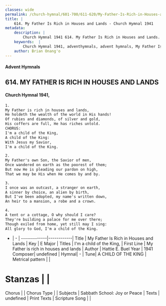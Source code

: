 ```yaml
---
classes: wide
permalink: /church-hymnal/601-700/611-620/My-Father-Is-Rich-in-Houses-and-Lands/
title: |
    614. My Father Is Rich in Houses and Lands - Church Hymnal 1941
metadata:
    description: |
        Church Hymnal 1941 614. My Father Is Rich in Houses and Lands.  My Father is rich in houses and lands, He holdeth the wealth of the world in His hands! Of rubies and diamonds, of silver and gold, His coffers are full, He has riches untold. CHORUS: I'm a child of the King, A child of the King: With Jesus my Savior, I'm a child of the King. 
    keywords:  |
        Church Hymnal 1941, adventhymnals, advent hymnals, My Father Is Rich in Houses and Lands, My Father is rich in houses and lands. I'm a child of the King,
    author: Brian Onang'o
---
```


#### Advent Hymnals
## 614. MY FATHER IS RICH IN HOUSES AND LANDS
####  Church Hymnal 1941,

```txt
1.
My Father is rich in houses and lands,
He holdeth the wealth of the world in His hands!
Of rubies and diamonds, of silver and gold,
His coffers are full, He has riches untold.
CHORUS:
I'm a child of the King,
A child of the King:
With Jesus my Savior,
I'm a child of the King.

2.
My Father's own Son, the Savior of men,
Once wandered on earth as the poorest of them;
But now He is pleading our pardon on high,
That we may be His when He comes by and by.

3.
I once was an outcast, a stranger on earth,
A sinner by choice, an alien by birth,
But I've been adopted, my name's written down,
An heir to a mansion, a robe and a crown.

4.
A tent or a cottage, O why should I care?
They're building a palace for me over there;
Though exiled from home, yet still may I sing:
All glory to God, I'm a child of the King.

```

- |   -  |
-------------|------------|
Title | My Father Is Rich in Houses and Lands |
Key | E Major |
Titles | I'm a child of the King, |
First Line | My Father is rich in houses and lands |
Author | Hattie E. Buel
Year | 1941
Composer| undefined |
Hymnal|  - |
Tune| A CHILD OF THE KING |
Metrical pattern | |
# Stanzas |  |
Chorus |  |
Chorus Type |  |
Subjects | Sabbath School: Joy or Peace |
Texts | undefined |
Print Texts | 
Scripture Song |  |
    
